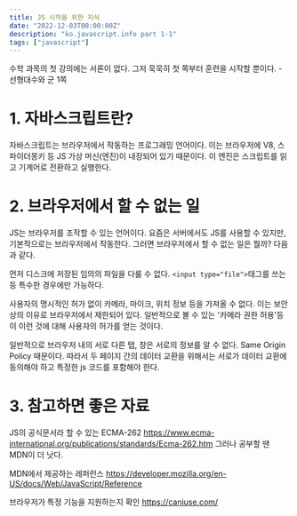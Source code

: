 ```yaml
---
title: JS 시작을 위한 지식
date: "2022-12-03T00:00:00Z"
description: "ko.javascript.info part 1-1"
tags: ["javascript"]
---
```


수학 과목의 첫 강의에는 서론이 없다. 그저 묵묵히 첫 쪽부터 훈련을 시작할 뿐이다. - 선형대수와 군 1쪽

# 1. 자바스크립트란?

자바스크립트는 브라우저에서 작동하는 프로그래밍 언어이다. 이는 브라우저에 V8, 스파이더몽키 등 JS 가상 머신(엔진)이 내장되어 있기 때문이다. 이 엔진은 스크립트를 읽고 기계어로 전환하고 실행한다.

# 2. 브라우저에서 할 수 없는 일

JS는 브라우저를 조작할 수 있는 언어이다. 요즘은 서버에서도 JS를 사용할 수 있지만, 기본적으로는 브라우저에서 작동한다. 그러면 브라우저에서 할 수 없는 일은 뭘까? 다음과 같다.

먼저 디스크에 저장된 임의의 파일을 다룰 수 없다. `<input type="file">`태그를 쓰는 등 특수한 경우에만 가능하다.

사용자의 명시적인 허가 없이 카메라, 마이크, 위치 정보 등을 가져올 수 없다. 이는 보안상의 이유로 브라우저에서 제한되어 있다. 일반적으로 볼 수 있는 '카메라 권한 허용'등이 이런 것에 대해 사용자의 허가를 얻는 것이다.

일반적으로 브라우저 내의 서로 다른 탭, 창은 서로의 정보를 알 수 없다. Same Origin Policy 때문이다. 따라서 두 페이지 간의 데이터 교환을 위해서는 서로가 데이터 교환에 동의해야 하고 특정한 js 코드를 포함해야 한다.

# 3. 참고하면 좋은 자료

JS의 공식문서라 할 수 있는 ECMA-262 https://www.ecma-international.org/publications/standards/Ecma-262.htm
그러나 공부할 땐 MDN이 더 낫다.

MDN에서 제공하는 레퍼런스 https://developer.mozilla.org/en-US/docs/Web/JavaScript/Reference

브라우저가 특정 기능을 지원하는지 확인 https://caniuse.com/
